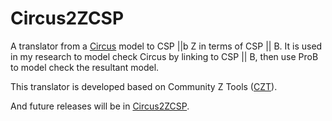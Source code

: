 # Circus2ZCSP 
A translator from a [Circus](https://www.cs.york.ac.uk/circus/) model to CSP ||b Z in terms of CSP || B. It is used in my research to model check Circus by linking to CSP || B, then use ProB to model check the resultant model.

This translator is developed based on Community Z Tools ([CZT](http://czt.sourceforge.net/)).

And future releases will be in [Circus2ZCSP](https://github.com/RandallYe/Circus2ZCSP/tree/master/releases).
